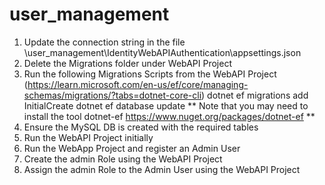 # user_management
1. Update the connection string in the file \user_management\IdentityWebAPIAuthentication\appsettings.json
2. Delete the Migrations folder under WebAPI Project
3. Run the following Migrations Scripts from the WebAPI Project (https://learn.microsoft.com/en-us/ef/core/managing-schemas/migrations/?tabs=dotnet-core-cli)
     dotnet ef migrations add InitialCreate
     dotnet ef database update
   ** Note that you may need to install the tool dotnet-ef https://www.nuget.org/packages/dotnet-ef **
4. Ensure the MySQL DB is created with the required tables
5. Run the WebAPI Project initially
6. Run the WebApp Project and register an Admin User
7. Create the admin Role using the WebAPI Project
8. Assign the admin Role to the Admin User using the WebAPI Project
   

